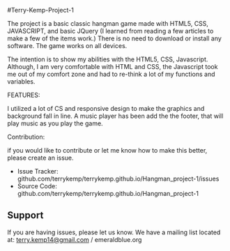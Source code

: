 #Terry-Kemp-Project-1

The project is a basic classic hangman game made with HTML5, CSS, JAVASCRIPT, and basic JQuery (I learned from reading a few articles to make a few of the items work.) There is no need to download or install any software.  The game works on all devices.

The intention is to show my abilities with the HTML5, CSS, Javascript.  Although, I am very comfortable with HTML and CSS, the Javascript took me out of my comfort zone and had to re-think a lot of my functions and variables.

FEATURES:

I utilized a lot of CS and responsive design to make the graphics and background fall in line. A music player has been add the the footer, that will play music as you play the game.  

Contribution:

if you would like to contribute or let me know how to make this better, please create an issue.
- Issue Tracker: github.com/terrykemp/terrykemp.github.io/Hangman_project-1/issues
- Source Code: github.com/terrykemp/terrykemp.github.io/Hangman_project-1

Support
-------

If you are having issues, please let us know.
We have a mailing list located at: terry.kemp14@gmail.com / emeraldblue.org

